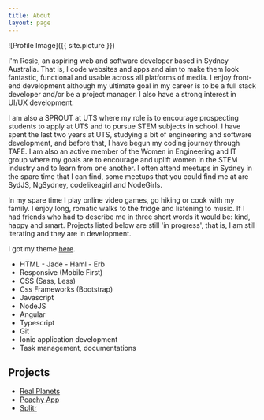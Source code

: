 ```yaml
---
title: About
layout: page
---
```

![Profile Image]({{ site.picture }})

<p>
	I'm Rosie, an aspiring web and software developer based in Sydney Australia. That is, I code websites and apps and aim to make them look fantastic, functional and usable across all platforms of media. I enjoy front-end development although my ultimate goal in my career is to be a full stack developer and/or be a project manager.  I also have a strong interest in UI/UX development.
</p>

<p> 
	I am also a SPROUT at UTS where my role is to encourage prospecting students to apply at UTS and to pursue STEM subjects in school. I have spent the last two years at UTS, studying a bit of engineering and software development, and before that, I have begun my coding journey through TAFE. I am also an active member of the Women in Engineering and IT group where my goals are to encourage and uplift women in the STEM industry and to learn from one another. I often attend meetups in Sydney in the spare time that I can find, some meetups that you could find me at are SydJS, NgSydney, codelikeagirl and NodeGirls. 
</p>

<p> 
	In my spare time I play online video games, go hiking or cook with my family. I enjoy long, romatic walks to the fridge and listening to music. If I had friends who had to describe me in three short words it would be: kind, happy and smart. Projects listed below are still 'in progress', that is, I am still iterating and they are in development.
</p>

<p> I got my theme <a href="https://github.com/sergiokopplin/indigo">here</a>.</p>

<ul class="skill-list">
	<li>HTML - Jade - Haml - Erb</li>
	<li>Responsive (Mobile First)</li>
	<li>CSS (Sass, Less)</li>
	<li>Css Frameworks (Bootstrap)</li>
	<li>Javascript</li>
	<li>NodeJS</li>
	<li>Angular</li>
	<li>Typescript</li>
	<li>Git</li>
	<li>Ionic application development</li>
	<li>Task management, documentations</li>
</ul>

<h2>Projects</h2>

<ul>
	<li><a href="https://github.com/developerpeachy/RealPlanets">Real Planets</a></li>
	<li><a href="https://github.com/developerpeachy/Peachy-App">Peachy App</a></li>
	<li><a href="https://github.com/developerpeachy/Splitr">Splitr</a></li>
</ul>